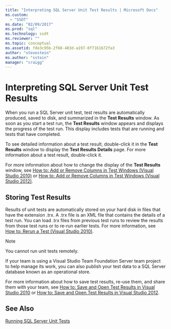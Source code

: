 ```yaml
---
title: "Interpreting SQL Server Unit Test Results | Microsoft Docs"
ms.custom: 
  - "SSDT"
ms.date: "02/09/2017"
ms.prod: "sql"
ms.technology: ssdt
ms.reviewer: ""
ms.topic: conceptual
ms.assetid: fde3c95b-2f68-483d-a197-0f7161b72fa3
author: "stevestein"
ms.author: "sstein"
manager: "craigg"
---
```

# Interpreting SQL Server Unit Test Results
When you run a SQL Server unit test, test results are automatically produced, saved to disk, and summarized in the **Test Results** window. As soon as you start a test run, the **Test Results** window appears and displays the progress of the test run. This display includes tests that are running and tests that have completed.  
  
To see detailed information about a test result, double-click it in the **Test Results** window to display the **Test Results Details** page. For more information about a test result, double-click it.  
  
For more information about how to change the display of the **Test Results** window, see [How to: Add or Remove Columns in Test Windows (Visual Studio 2010)](https://msdn.microsoft.com/library/ms182508(VS.100).aspx) or [How to: Add or Remove Columns in Test Windows (Visual Studio 2012)](https://msdn.microsoft.com/library/ms182508.aspx).  
  
## Storing Test Results  
Results of unit tests are automatically stored on your hard disk in files that have the extension .trx. A .trx file is an XML file that contains the details of a test run. You can load .trx files from previous test runs to review the results from those test runs or to re-run earlier tests. For more information, see [How to: Rerun a Test (Visual Studio 2010)](https://msdn.microsoft.com/library/ms182472(VS.100).aspx).  
  
> [!NOTE]  
> You cannot run unit tests remotely.  
  
If your team is using a Visual Studio Team Foundation Server team project to help manage its work, you can also publish your test data to a SQL Server database known as an operational store.  
  
For more information about how to save test results, re-use them, and share them with your team, see [How to: Save and Open Test Results in Visual Studio 2010](https://msdn.microsoft.com/library/ms404662(VS.100).aspx) or [How to: Save and Open Test Results in Visual Studio 2012](https://msdn.microsoft.com/library/ms404662.aspx).  
  
## See Also  
[Running SQL Server Unit Tests](../ssdt/running-sql-server-unit-tests.md)  
  
